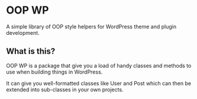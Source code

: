 # OOP WP
A simple library of OOP style helpers for WordPress theme and plugin development.

## What is this?
OOP WP is a package that give you a load of handy classes and methods to use when building things in WordPress.

It can give you well-formatted classes like User and Post which can then be extended into sub-classes in your own projects.
